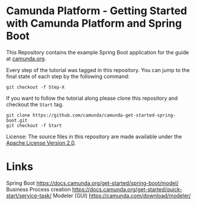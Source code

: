 # Camunda Platform - Getting Started with Camunda Platform and Spring Boot

This Repository contains the example Spring Boot application for the guide at [camunda.org](http://camunda.org/get-started/spring-boot.html).

Every step of the tutorial was tagged in this repository. You can jump to the final state of each step
by the following command:

```
git checkout -f Step-X
```

If you want to follow the tutorial along please clone this repository and checkout the `Start` tag.

```
git clone https://github.com/camunda/camunda-get-started-spring-boot.git
git checkout -f Start
```

License: The source files in this repository are made available under the [Apache License Version 2.0](./LICENSE).

# Links
Spring Boot https://docs.camunda.org/get-started/spring-boot/model/
Business Process creation https://docs.camunda.org/get-started/quick-start/service-task/
Modeler (GUI) https://camunda.com/download/modeler/